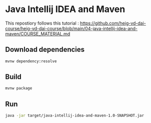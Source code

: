 # Java Intellij IDEA and Maven

This repostiory follows this tutorial : https://github.com/heig-vd-dai-course/heig-vd-dai-course/blob/main/04-java-intellij-idea-and-maven/COURSE_MATERIAL.md

## Download dependencies

```sh
mvnw dependency:resolve
```

## Build

```sh
mvnw package
```

## Run

```sh
java -jar target/java-intellij-idea-and-maven-1.0-SNAPSHOT.jar
```